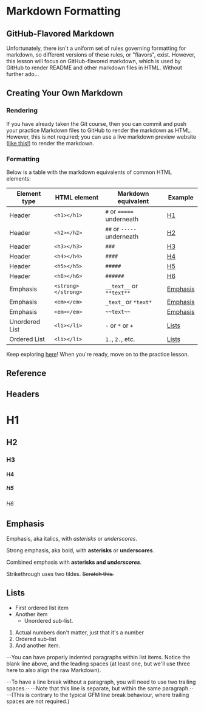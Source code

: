 # Markdown Formatting

## GitHub-Flavored Markdown

Unfortunately, there isn't a uniform set of rules governing formatting for markdown, so different versions of these rules, or "flavors", exist. However, this lesson will focus on GitHub-flavored markdown, which is used by GitHub to render README and other markdown files in HTML. Without further ado...

## Creating Your Own Markdown

### Rendering
If you have already taken the Git course, then you can commit and push your practice Markdown files to GitHub to render the markdown as HTML. However, this is not required; you can use a live markdown preview website ([like this!](http://markdownlivepreview.com/)) to render the markdown.

### Formatting
Below is a table with the markdown equivalents of common HTML elements:

| Element type   | HTML element        | Markdown equivalent        | Example               |
|----------------|---------------------|----------------------------|-----------------------|
| Header         | `<h1></h1>`         | `#` or `=====` underneath  | [H1](#h1)             |
| Header         | `<h2></h2>`         | `##` or `-----` underneath | [H2](#h2)             |
| Header         | `<h3></h3>`         | `###`                      | [H3](#h3)             |
| Header         | `<h4></h4>`         | `####`                     | [H4](#h4)             |
| Header         | `<h5></h5>`         | `#####`                    | [H5](#h5)             |
| Header         | `<h6></h6>`         | `######`                   | [H6](#h6)             |
| Emphasis       | `<strong></strong>` | `__text__` or `**text**`   | [Emphasis](#emphasis) |
| Emphasis       | `<em></em>`         | `_text_` or `*text*`       | [Emphasis](#emphasis) |
| Emphasis       | `<em></em>`         | `~~text~~`                 | [Emphasis](#emphasis) |
| Unordered List | `<li></li>`         | `-` or `*` or `+`          | [Lists](#lists)       |
| Ordered List   | `<li></li>`         | `1.`, `2.`, etc.           | [Lists](#lists)       |

Keep exploring [here](https://github.com/adam-p/markdown-here/wiki/Markdown-Here-Cheatsheet)! When you're ready, move on to the practice lesson.

## Reference

## Headers

# H1
## H2
### H3
#### H4
##### H5
###### H6

## Emphasis
Emphasis, aka italics, with *asterisks* or _underscores_.

Strong emphasis, aka bold, with **asterisks** or __underscores__.

Combined emphasis with **asterisks and _underscores_**.

Strikethrough uses two tildes. ~~Scratch this.~~

## Lists

- First ordered list item
- Another item
  - Unordered sub-list.

1. Actual numbers don't matter, just that it's a number
  1. Ordered sub-list
4. And another item.

⋅⋅⋅You can have properly indented paragraphs within list items. Notice the blank line above, and the leading spaces (at least one, but we'll use three here to also align the raw Markdown).

⋅⋅⋅To have a line break without a paragraph, you will need to use two trailing spaces.⋅⋅
⋅⋅⋅Note that this line is separate, but within the same paragraph.⋅⋅
⋅⋅⋅(This is contrary to the typical GFM line break behaviour, where trailing spaces are not required.)
